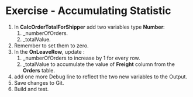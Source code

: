 ﻿# Exercise - Accumulating Statistic

1.	In **CalcOrderTotalForShipper** add two variables type **Number**:  
    1.  _numberOfOrders.
    2.  _totalValue. 
2.  Remember to set them to zero.
3.  In the **OnLeaveRow**, update :
    1.  _numberOfOrders to increase by 1 for every row.
    2.  _totalValue to accumulate the value of **Freight** column from the **Orders** table.
4.  add one more Debug line to reflect the two new variables to the Output.
5.  Save changes to Git.
6.  Build and test. 

